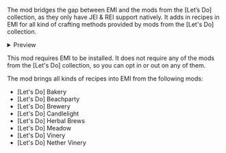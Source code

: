 The mod bridges the gap between EMI and the mods from the [Let’s Do] collection, as they only have JEI & REI support natively. It adds in recipes in EMI for all kind of crafting methods provided by mods from the [Let's Do] collection.


<details>
<summary>Preview</summary>
  
![Example 1](https://cdn.modrinth.com/data/cached_images/04053d672ed36fae673947adcd7355492bd25f2a.png)
  ![Example 2](https://cdn.modrinth.com/data/cached_images/d3d528459e63f7f4ca6d6097e99b043b942357cc.png)
  ![Example 3](https://cdn.modrinth.com/data/cached_images/4e22bb2d3be4667af9b9fb64b22778172d208cc5.png)
  
</details>



This mod requires EMI to be installed. It does not require any of the mods from the [Let's Do] collection, so you can opt in or out on any of them.

The mod brings all kinds of recipes into EMI from the following mods:

- [Let's Do] Bakery
- [Let's Do] Beachparty
- [Let's Do] Brewery
- [Let's Do] Candlelight
- [Let's Do] Herbal Brews
- [Let's Do] Meadow
- [Let's Do] Vinery
- [Let's Do] Nether Vinery
